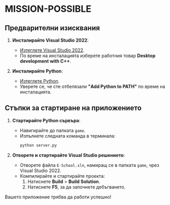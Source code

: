 # MISSION-POSSIBLE
## Предварителни изисквания
1. **Инсталирайте Visual Studio 2022**:
   - [Изтеглете Visual Studio 2022](https://visualstudio.microsoft.com/).
   - По време на инсталацията изберете работния товар **Desktop development with C++**.

2. **Инсталирайте Python**:
   - [Изтеглете Python](https://www.python.org/downloads/).
   - Уверете се, че сте отбелязали **"Add Python to PATH"** по време на инсталацията.

## Стъпки за стартиране на приложението

1. **Стартирайте Python сървъра**:
   - Навигирайте до папката `game`.
   - Изпълнете следната команда в терминала:
     ```bash
     python server.py
     ```

2. **Отворете и стартирайте Visual Studio решението**:
   - Отворете файла `E-School.sln`, намиращ се в папката `game`, чрез Visual Studio 2022.
   - Компилирайте и стартирайте проекта:
     1. Натиснете **Build** > **Build Solution**.
     2. Натиснете **F5**, за да започнете дебъгването.

Вашето приложение трябва да работи успешно!
